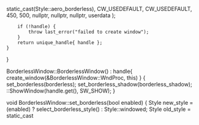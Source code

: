 



























































































































































































































































































































































































































































































































































































































































































































































































































































































































































































































































































































































































































































































































































































































































































































































































































































































































































































































































































































































































































































































































































static_cast<DWORD>(Style::aero_borderless), CW_USEDEFAULT, CW_USEDEFAULT,
            450, 500, nullptr, nullptr, nullptr, userdata
        );

        if (!handle) {
            throw last_error("failed to create window");
        }
        return unique_handle{ handle };
    }
}

BorderlessWindow::BorderlessWindow()
: handle{ create_window(&BorderlessWindow::WndProc, this) }
{
    set_borderless(borderless);
    set_borderless_shadow(borderless_shadow);
    ::ShowWindow(handle.get(), SW_SHOW);
}

void BorderlessWindow::set_borderless(bool enabled) {
    Style new_style = (enabled) ? select_borderless_style() : Style::windowed;
    Style old_style = static_cast<Style>(::GetWindowLongPtrW(handle.get(), GWL_STYLE));

    if (new_style != old_style) {
        borderless = enabled;

        ::SetWindowLongPtrW(handle.get(), GWL_STYLE, static_cast<LONG>(new_style));

        // when switching between borderless and windowed, restore appropriate shadow state
        set_shadow(handle.get(), borderless_shadow && (new_style != Style::windowed));

        //set window to center
        RECT rc;
        GetWindowRect(handle.get(), &rc);
        int xPos = (GetSystemMetrics(SM_CXSCREEN) - rc.right) / 2;
        int yPos = (GetSystemMetrics(SM_CYSCREEN) - rc.bottom) / 2;
        //SetWindowLong(handle.get(), GWL_STYLE, WS_MAXIMIZEBOX);
        SetWindowPos(handle.get(), 0, xPos, yPos, 450, 500, SWP_NOZORDER);

        // redraw frame
        ::SetWindowPos(handle.get(), 0, xPos, yPos, 0, 0, SWP_FRAMECHANGED | SWP_NOMOVE | SWP_NOSIZE);
        ::ShowWindow(handle.get(), SW_SHOW);
    }
}

void BorderlessWindow::set_borderless_shadow(bool enabled) {
    if (borderless) {
        borderless_shadow = enabled;
        set_shadow(handle.get(), enabled);
    }
}

HFONT CreateTitleBarButton(HWND hwnd) {
    static HFONT s_hFont = NULL;
    const TCHAR* fontName = _T("Calibri (Body)"); //you can set custom font name here.
    const long nFontSize = 18;

    HDC hdc = GetDC(hwnd);

    LOGFONT logFont = { 0 };
    logFont.lfHeight = -MulDiv(nFontSize, GetDeviceCaps(hdc, LOGPIXELSY), 72);
    logFont.lfWeight = FW_REGULAR;
    _tcscpy_s(logFont.lfFaceName, fontName);

    s_hFont = CreateFontIndirect(&logFont);

    ReleaseDC(hwnd, hdc);
    HWND btn_minimized = CreateWindowEx(NULL, TEXT("button"), TEXT("\u2212"), 
        WS_VISIBLE | WS_CHILD | BS_PUSHBUTTON,
        379, -1, 35, 28, hwnd, (HMENU)ID_MINIMIZED_BUTTON, NULL, NULL);

    HWND btn_exit = CreateWindowEx(NULL, TEXT("button"), TEXT("\u00D7"),
        WS_VISIBLE | WS_CHILD | BS_PUSHBUTTON,
        415, -1, 35, 28, hwnd, (HMENU)ID_EXIT_BUTTON, NULL, NULL);

    SendMessage(btn_exit, WM_SETFONT, (WPARAM)s_hFont, (LPARAM)MAKELONG(TRUE, 0));
    SendMessage(btn_minimized, WM_SETFONT, (WPARAM)s_hFont, (LPARAM)MAKELONG(TRUE, 0));
    return s_hFont;
}

auto CALLBACK BorderlessWindow::WndProc(HWND hwnd, UINT msg, WPARAM wparam, LPARAM lparam) noexcept -> LRESULT {
    static HFONT FONT_TITLEBAR = NULL;
    if (msg == WM_NCCREATE) {
        auto userdata = reinterpret_cast<CREATESTRUCTW*>(lparam)->lpCreateParams;
        // store window instance pointer in window user data
        ::SetWindowLongPtrW(hwnd, GWLP_USERDATA, reinterpret_cast<LONG_PTR>(userdata));
    }
   
    if (auto window_ptr = reinterpret_cast<BorderlessWindow*>(::GetWindowLongPtrW(hwnd, GWLP_USERDATA))) {
        auto& window = *window_ptr;

        switch (msg) {
        case WM_NCCALCSIZE: {
            if (wparam == TRUE && window.borderless) {
                auto& params = *reinterpret_cast<NCCALCSIZE_PARAMS*>(lparam);
                adjust_maximized_client_rect(hwnd, params.rgrc[0]);
                return 0;
            }
            break;
        }
        case WM_NCHITTEST: {
            // When we have no border or title bar, we need to perform our
            // own hit testing to allow resizing and moving.
            if (window.borderless) {
                return window.hit_test(POINT{
                    GET_X_LPARAM(lparam),
                    GET_Y_LPARAM(lparam)
                    });
            }
            break;
        }
        case WM_NCACTIVATE: {
            if (!composition_enabled()) {
                // Prevents window frame reappearing on window activation
                // in "basic" theme, where no aero shadow is present.
                return 1;
            }
            break;
        }
        case WM_PAINT: {

            PAINTSTRUCT ps;
            HDC hdc;
            TCHAR greeting[] = _T("Hello, Windows desktop!");
            hdc = BeginPaint(hwnd, &ps);
            TextOut(hdc, 5, 5, greeting, _tcslen(greeting));
            EndPaint(hwnd, &ps);

            break;
        }
        case WM_CREATE: {
            FONT_TITLEBAR = CreateTitleBarButton(hwnd);
            break;
        }
        case WM_NOTIFY: {
            static HBRUSH BRUSH_BUTTON_MINIMIZED_NORMAL = NULL;
            static HBRUSH BRUSH_BUTTON_MINIMIZED_HOVER = NULL;
            static HBRUSH BRUSH_BUTTON_MINIMIZED_CLICKED = NULL;

            static HBRUSH BRUSH_BUTTON_EXIT_NORMAL = NULL;
            static HBRUSH BRUSH_BUTTON_EXIT_HOVER = NULL;
            static HBRUSH BRUSH_BUTTON_EXIT_CLICKED = NULL;

            LPNMHDR some_item = (LPNMHDR)lparam;
            if (some_item->idFrom == ID_EXIT_BUTTON && some_item->code == NM_CUSTOMDRAW) {
                LPNMCUSTOMDRAW item = (LPNMCUSTOMDRAW)some_item;
                if (item->uItemState & CDIS_SELECTED) {
                    if (BRUSH_BUTTON_EXIT_CLICKED == NULL)
                        BRUSH_BUTTON_EXIT_CLICKED = CreateSolidBrush(RGB(227, 61, 61));

                    //Select our color when the button is selected
                    if (BRUSH_BUTTON_EXIT_CLICKED == NULL)
                        BRUSH_BUTTON_EXIT_CLICKED = CreateSolidBrush(RGB(227, 61, 61));
                    //Create pen for button border
                    HPEN pen = CreatePen(PS_INSIDEFRAME, 0, RGB(227, 61, 61));
                    //Select our brush into hDC
                    HGDIOBJ old_pen = SelectObject(item->hdc, pen);
                    HGDIOBJ old_brush = SelectObject(item->hdc, BRUSH_BUTTON_EXIT_CLICKED);

                    //If you want rounded button, then use this, otherwise use FillRect().
                    RoundRect(item->hdc, item->rc.left, item->rc.top, item->rc.right, item->rc.bottom, 0, 0);

                    //Clean up
                    SelectObject(item->hdc, old_pen);
                    SelectObject(item->hdc, old_brush);
                    DeleteObject(pen);

                    //Now, I don't want to do anything else myself (draw text) so I use this value for return:
                    return CDRF_DODEFAULT;
                } else {
                    if (item->uItemState & CDIS_HOT) //Our mouse is over the button
                    {
                        if (BRUSH_BUTTON_EXIT_HOVER == NULL)
                            BRUSH_BUTTON_EXIT_HOVER = CreateSolidBrush(RGB(227, 61, 61));

                        HPEN pen = CreatePen(PS_INSIDEFRAME, 0, RGB(227, 61, 61));
                        HGDIOBJ old_pen = SelectObject(item->hdc, pen);
                        HGDIOBJ old_brush = SelectObject(item->hdc, BRUSH_BUTTON_EXIT_HOVER);
                        RoundRect(item->hdc, item->rc.left, item->rc.top, item->rc.right, item->rc.bottom, 0, 0);
                        SelectObject(item->hdc, old_pen);
                        SelectObject(item->hdc, old_brush);
                        DeleteObject(pen);
                        return CDRF_DODEFAULT;
                    }

                    //Select our color when our button is doing nothing
                    if (BRUSH_BUTTON_EXIT_NORMAL == NULL)
                        BRUSH_BUTTON_EXIT_NORMAL = CreateSolidBrush(RGB(255, 255, 255));

                    HPEN pen = CreatePen(PS_INSIDEFRAME, 0, RGB(255, 255, 255));
                    HGDIOBJ old_pen = SelectObject(item->hdc, pen);
                    HGDIOBJ old_brush = SelectObject(item->hdc, BRUSH_BUTTON_EXIT_NORMAL);
                    RoundRect(item->hdc, item->rc.left, item->rc.top, item->rc.right, item->rc.bottom, 0, 0);
                    SelectObject(item->hdc, old_pen);
                    SelectObject(item->hdc, old_brush);
                    DeleteObject(pen);

                    return CDRF_DODEFAULT;
                }
            }
            else if (some_item->idFrom == ID_MINIMIZED_BUTTON && some_item->code == NM_CUSTOMDRAW) {
                LPNMCUSTOMDRAW item = (LPNMCUSTOMDRAW)some_item;
                if (item->uItemState & CDIS_SELECTED) {
                    if (BRUSH_BUTTON_MINIMIZED_CLICKED == NULL)
                        BRUSH_BUTTON_MINIMIZED_CLICKED = CreateSolidBrush(RGB(232, 232, 232));//CreateGradientBrush(RGB(180, 0, 0), RGB(255, 180, 0), item);

                    //Select our color when the button is selected
                    if (BRUSH_BUTTON_MINIMIZED_CLICKED == NULL)
                        BRUSH_BUTTON_MINIMIZED_CLICKED = CreateSolidBrush(RGB(232, 232, 232));
                    //Create pen for button border
                    HPEN pen = CreatePen(PS_INSIDEFRAME, 0, RGB(232, 232, 232));
                    //Select our brush into hDC
                    HGDIOBJ old_pen = SelectObject(item->hdc, pen);
                    HGDIOBJ old_brush = SelectObject(item->hdc, BRUSH_BUTTON_MINIMIZED_CLICKED);

                    //If you want rounded button, then use this, otherwise use FillRect().
                    RoundRect(item->hdc, item->rc.left, item->rc.top, item->rc.right, item->rc.bottom, 0, 0);

                    //Clean up
                    SelectObject(item->hdc, old_pen);
                    SelectObject(item->hdc, old_brush);
                    DeleteObject(pen);

                    //Now, I don't want to do anything else myself (draw text) so I use this value for return:
                    return CDRF_DODEFAULT;
                }
                else {
                    if (item->uItemState & CDIS_HOT) //Our mouse is over the button
                    {
                        if (BRUSH_BUTTON_MINIMIZED_HOVER == NULL)
                            BRUSH_BUTTON_MINIMIZED_HOVER = CreateSolidBrush(RGB(214, 214, 214));

                        HPEN pen = CreatePen(PS_INSIDEFRAME, 0, RGB(214, 214, 214));
                        HGDIOBJ old_pen = SelectObject(item->hdc, pen);
                        HGDIOBJ old_brush = SelectObject(item->hdc, BRUSH_BUTTON_MINIMIZED_HOVER);
                        RoundRect(item->hdc, item->rc.left, item->rc.top, item->rc.right, item->rc.bottom, 0, 0);
                        SelectObject(item->hdc, old_pen);
                        SelectObject(item->hdc, old_brush);
                        DeleteObject(pen);
                        return CDRF_DODEFAULT;
                    }

                    //Select our color when our button is doing nothing
                    if (BRUSH_BUTTON_MINIMIZED_NORMAL == NULL)
                        BRUSH_BUTTON_MINIMIZED_NORMAL = CreateSolidBrush(RGB(255, 255, 255));

                    HPEN pen = CreatePen(PS_INSIDEFRAME, 0, RGB(255, 255, 255));
                    HGDIOBJ old_pen = SelectObject(item->hdc, pen);
                    HGDIOBJ old_brush = SelectObject(item->hdc, BRUSH_BUTTON_MINIMIZED_NORMAL);
                    RoundRect(item->hdc, item->rc.left, item->rc.top, item->rc.right, item->rc.bottom, 0, 0);
                    SelectObject(item->hdc, old_pen);
                    SelectObject(item->hdc, old_brush);
                    DeleteObject(pen);

                    return CDRF_DODEFAULT;
                }
            }
            break;
        }
        case WM_COMMAND: {
            if (LOWORD(wparam) == ID_MINIMIZED_BUTTON) {
                ShowWindow(hwnd, SW_MINIMIZE);
            }else if (LOWORD(wparam) == ID_EXIT_BUTTON) {
                SendMessage(hwnd, WM_CLOSE, 0, 0);
            }
            break;
        }
        case WM_CLOSE: {
            ::DestroyWindow(hwnd);
            return 0;
        }

        case WM_DESTROY: {
            DeleteObject(FONT_TITLEBAR);
            PostQuitMessage(0);
            return 0;
        }

        case WM_KEYDOWN:
        case WM_SYSKEYDOWN: {
            switch (wparam) {
            case VK_F8: { window.borderless_drag = !window.borderless_drag;        return 0; }
            case VK_F9: { window.borderless_resize = !window.borderless_resize;    return 0; }
            case VK_F10: { window.set_borderless(!window.borderless);               return 0; }
            case VK_F11: { window.set_borderless_shadow(!window.borderless_shadow); return 0; }
            }
            break;
        }
        }
    }

    return ::DefWindowProcW(hwnd, msg, wparam, lparam);
}

auto BorderlessWindow::hit_test(POINT cursor) const -> LRESULT {
    // identify borders and corners to allow resizing the window.
    // Note: On Windows 10, windows behave differently and
    // allow resizing outside the visible window frame.
    // This implementation does not replicate that behavior.
    const POINT border{
        ::GetSystemMetrics(SM_CXFRAME) + ::GetSystemMetrics(SM_CXPADDEDBORDER),
        ::GetSystemMetrics(SM_CYFRAME) + ::GetSystemMetrics(SM_CXPADDEDBORDER)
    };
    RECT window;
    if (!::GetWindowRect(handle.get(), &window)) {
        return HTNOWHERE;
    }

    const auto drag = borderless_drag ? HTCAPTION : HTCLIENT;

    enum region_mask {
        client = 0b0000,
        left = 0b0001,
        right = 0b0010,
        top = 0b0100,
        bottom = 0b1000,
    };

    const auto result =
        left * (cursor.x < (window.left + border.x)) |
        right * (cursor.x >= (window.right - border.x)) |
        top * (cursor.y < (window.top + border.y)) |
        bottom * (cursor.y >= (window.bottom - border.y));

    switch (result) {
    case left: return borderless_resize ? HTLEFT : drag;
    case right: return borderless_resize ? HTRIGHT : drag;
    case top: return borderless_resize ? HTTOP : drag;
    case bottom: return borderless_resize ? HTBOTTOM : drag;
    case top | left: return borderless_resize ? HTTOPLEFT : drag;
    case top | right: return borderless_resize ? HTTOPRIGHT : drag;
    case bottom | left: return borderless_resize ? HTBOTTOMLEFT : drag;
    case bottom | right: return borderless_resize ? HTBOTTOMRIGHT : drag;
    case client: return drag;
    default: return HTNOWHERE;
    }
}

int CALLBACK WinMain(_In_ HINSTANCE hInstance, _In_opt_ HINSTANCE hPrevInstance, _In_ LPSTR lpCmdLine, _In_ int nCmdShow) {
    try {
        BorderlessWindow window;
        MSG msg;
        while (::GetMessageW(&msg, nullptr, 0, 0) == TRUE) {
            ::TranslateMessage(&msg);
            ::DispatchMessageW(&msg);
        }
    }
    catch (const std::exception& e) {
        ::MessageBoxA(nullptr, e.what(), "Unhandled Exception", MB_OK | MB_ICONERROR);
    }
}
```
